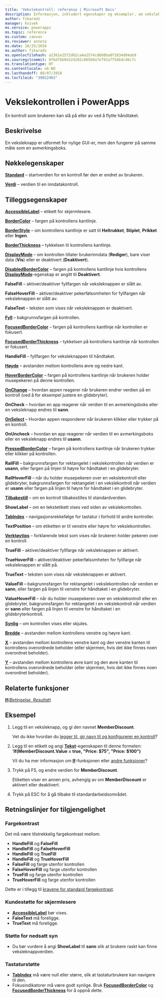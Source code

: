 ```yaml
---
title: 'Vekslekontroll: referanse | Microsoft Docs'
description: Informasjon, inkludert egenskaper og eksempler, om vekslekontrollen
author: fikaradz
manager: kvivek
ms.service: powerapps
ms.topic: reference
ms.custom: canvas
ms.reviewer: anneta
ms.date: 10/25/2016
ms.author: fikaradz
ms.openlocfilehash: a2361e2572d62ca4a2574cd668ba0f1834d04ab9
ms.sourcegitcommit: 0f6d7bb9e524202c065b9a7ef92a7f54bdc4bc7c
ms.translationtype: HT
ms.contentlocale: nb-NO
ms.lasthandoff: 08/07/2018
ms.locfileid: "39022463"
---
```

# <a name="toggle-control-in-powerapps"></a>Vekslekontrollen i PowerApps
En kontroll som brukeren kan slå på eller av ved å flytte håndtaket.

## <a name="description"></a>Beskrivelse
En veksleknapp er utformet for nylige GUI-er, men den fungerer på samme måte som en avmerkingsboks.

## <a name="key-properties"></a>Nøkkelegenskaper
**[Standard](properties-core.md)** – startverdien for en kontroll før den er endret av brukeren.

**[Verdi](properties-core.md)** – verdien til en inndatakontroll.

## <a name="additional-properties"></a>Tilleggsegenskaper
**[AccessibleLabel](properties-accessibility.md)** – etikett for skjermlesere.

**[BorderColor](properties-color-border.md)** – fargen på kontrollens kantlinje.

**[BorderStyle](properties-color-border.md)** – om kontrollens kantlinje er satt til **Heltrukket**, **Stiplet**, **Prikket** eller **Ingen**.

**[BorderThickness](properties-color-border.md)** – tykkelsen til kontrollens kantlinje.

**[DisplayMode](properties-core.md)** – om kontrollen tillater brukerinndata (**Rediger**), bare viser data (**Vis**) eller er deaktivert (**Deaktivert**).

**[DisabledBorderColor](properties-color-border.md)** – fargen på kontrollens kantlinje hvis kontrollens **[DisplayMode](properties-core.md)**-egenskap er angitt til **Deaktivert**.

**FalseFill** – aktiver/deaktiver fyllfargen når veksleknappen er slått av.

**FalseHoverFill** – aktiver/deaktiver pekerfølsomheten for fyllfargen når veksleknappen er slått av.

**FalseText** – teksten som vises når veksleknappen er deaktivert.

**[Fyll](properties-color-border.md)** – bakgrunnsfargen på kontrollen.

**[FocusedBorderColor](properties-color-border.md)** – fargen på kontrollens kantlinje når kontrollen er fokusert.

**[FocusedBorderThickness](properties-color-border.md)** – tykkelsen på kontrollens kantlinje når kontrollen er fokusert.

**HandleFill** – fyllfargen for veksleknappen til håndtaket.

**[Høyde](properties-size-location.md)** – avstanden mellom kontrollens øvre og nedre kant.

**[HoverBorderColor](properties-color-border.md)** – fargen på kontrollens kantlinje når brukeren holder musepekeren på denne kontrollen.

**[OnChange](properties-core.md)** – hvordan appen reagerer når brukeren endrer verdien på en kontroll (ved å for eksempel justere en glidebryter).

**OnCheck** – hvordan en app reagerer når verdien til en avmerkingsboks eller en veksleknapp endres til **sann**.

**[OnSelect](properties-core.md)** – Hvordan appen responderer når brukeren klikker eller trykker på en kontroll.

**OnUncheck** – hvordan en app reagerer når verdien til en avmerkingsboks eller en veksleknapp endres til **usann**.

**[PressedBorderColor](properties-color-border.md)** – fargen på kontrollens kantlinje når brukeren trykker eller klikker på kontrollen.

**RailFill** – bakgrunnsfargen for rektangelet i vekslekontrollen når verdien er **usann**, eller fargen på linjen til høyre for håndtaket i en glidebryter.

**RailHoverFill** – når du holder musepekeren over en vekslekontroll eller glidebryter, bakgrunnsfargen for rektangelet i en vekslekontroll når verdien er **usann** eller fargen på linjen til høyre for håndtaket i en glidebryter.

**[Tilbakestill](properties-core.md)** – om en kontroll tilbakestilles til standardverdien.

**ShowLabel** – om en tekstetikett vises ved siden av vekslekontrollen.

**[TabIndex](properties-accessibility.md)** – navigasjonsrekkefølge for tastatur i forhold til andre kontroller.

**TextPosition** – om etiketten er til venstre eller høyre for vekslekontrollen.

**[Verktøytips](properties-core.md)** – forklarende tekst som vises når brukeren holder pekeren over en kontroll.

**TrueFill** – aktiver/deaktiver fyllfarge når veksleknappen er aktivert.

**TrueHoverFill** – aktiver/deaktiver pekerfølsomheten for fyllfarge når veksleknappen er slått på.

**TrueText** – teksten som vises når veksleknappen er aktivert.

**ValueFill** – bakgrunnsfargen for rektangelet i vekslekontrollen når verdien er **sann**, eller fargen på linjen til venstre for håndtaket i en glidebryter.

**ValueHoverFill** – når du holder musepekeren over en vekslekontroll eller en glidebryter, bakgrunnsfargen for rektangelet i en vekslekontroll når verdien er **sann** eller fargen på linjen til venstre for håndtaket i en glidebryterkontroll.

**[Synlig](properties-core.md)** – om kontrollen vises eller skjules.

**[Bredde](properties-size-location.md)** – avstanden mellom kontrollens venstre og høyre kant.

**[X](properties-size-location.md)** – avstanden mellom kontrollens venstre kant og den venstre kanten til kontrollens overordnede beholder (eller skjermen, hvis det ikke finnes noen overordnet beholder).

**[Y](properties-size-location.md)** – avstanden mellom kontrollens øvre kant og den øvre kanten til kontrollens overordnede beholder (eller skjermen, hvis det ikke finnes noen overordnet beholder).

## <a name="related-functions"></a>Relaterte funksjoner
[**If**(*Betingelse*, *Resultat*)](../functions/function-if.md)

## <a name="example"></a>Eksempel
1. Legg til en veksleknapp, og gi den navnet **MemberDiscount**.

    Vet du ikke hvordan du [legger til, gir navn til og konfigurerer en kontroll](../add-configure-controls.md)?
2. Legg til en etikett og angi **[Tekst](properties-core.md)**-egenskapen til denne formelen:
   <br>’**If(MemberDiscount.Value = true, "Price: $75", "Price: $100")**

    Vil du ha mer informasjon om **[If](../functions/function-if.md)**-funksjonen eller [andre funksjoner](../formula-reference.md)?
3. Trykk på F5, og endre verdien for **MemberDiscount**.

    Etiketten viser en annen pris, avhengig av om **MemberDiscount** er aktivert eller deaktivert.
4. Trykk på ESC for å gå tilbake til standardarbeidsområdet.


## <a name="accessibility-guidelines"></a>Retningslinjer for tilgjengelighet
### <a name="color-contrast"></a>Fargekontrast
Det må være tilstrekkelig fargekontrast mellom:
* **HandleFill** og **FalseFill**
* **HandleFill** og **FalseHoverFill**
* **HandleFill** og **TrueFill**
* **HandleFill** og **TrueHoverFill**
* **FalseFill** og farge utenfor kontrollen
* **FalseHoverFill** og farge utenfor kontrollen
* **TrueFill** og farge utenfor kontrollen
* **TrueHoverFill** og farge utenfor kontrollen

Dette er i tillegg til [kravene for standard fargekontrast](../accessible-apps-color.md).

### <a name="screen-reader-support"></a>Kundestøtte for skjermlesere
* **[AccessibleLabel](properties-accessibility.md)** bør vises.
* **FalseText** må foreligge.
* **TrueText** må foreligge.

### <a name="low-vision-support"></a>Støtte for nedsatt syn
* Du bør vurdere å angi **ShowLabel** til **sann** slik at brukere raskt kan finne veksleknappverdien.

### <a name="keyboard-support"></a>Tastaturstøtte
* **[TabIndex](properties-accessibility.md)** må være null eller større, slik at tastaturbrukere kan navigere til den.
* Fokusindikatorer må være godt synlige. Bruk **[FocusedBorderColor](properties-color-border.md)** og **[FocusedBorderThickness](properties-color-border.md)** for å oppnå dette.
